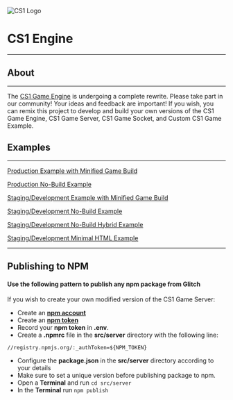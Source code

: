 ![CS1 Logo](https://cdn.glitch.com/ea426344-f1a7-4a2b-8557-b641408c03a1%2FCS1_logo_64.png?v=1589664754866)
# CS1 Engine
___

## About
___

The <a href="https://cs1.netlify.app/cs1-game-engine/" rel="noopener noreferrer">CS1 Game Engine</a> is undergoing a complete rewrite.  Please take part in our community!  Your ideas and feedback are important! If you wish, you can remix this project to develop and build your own versions of the CS1 Game Engine, CS1 Game Server, CS1 Game Socket, and Custom CS1 Game Example.

## Examples
___

<a href="https://cs1rw.glitch.me" rel="noopener noreferrer">Production Example with Minified Game Build</a>

<a href="https://cs1rw.glitch.me/no-build.html" rel="noopener noreferrer">Production No-Build Example</a>

<a href="https://cs1rw.glitch.me/staging" rel="noopener noreferrer">Staging/Development Example with Minified Game Build</a>

<a href="https://cs1rw.glitch.me/staging/no-build.html" rel="noopener noreferrer">Staging/Development No-Build Example</a>

<a href="https://cs1rw.glitch.me/staging/no-build-hybrid.html" rel="noopener noreferrer">Staging/Development No-Build Hybrid Example</a>

<a href="https://cs1rw.glitch.me/staging/min.html" rel="noopener noreferrer">Staging/Development Minimal HTML Example</a>

___

## Publishing to NPM

#### Use the following pattern to publish any npm package from Glitch


If you wish to create your own modified version of the CS1 Game Server:
- Create an <a href="https://www.npmjs.com/" rel="noopener noreferrer ">**npm account**</a>
- Create an <a href="https://docs.npmjs.com/creating-and-viewing-authentication-tokens" rel="noopener noreferrer ">**npm token**</a>
- Record your **npm token** in **.env**.
- Create a **.npmrc** file in the **src/server** directory with the following line:
```
//registry.npmjs.org/:_authToken=${NPM_TOKEN}
```
- Configure the **package.json** in the **src/server** directory according to your details
- Make sure to set a unique version before publishing package to npm.
- Open a **Terminal** and run ```cd src/server```
- In the **Terminal** run ```npm publish```








